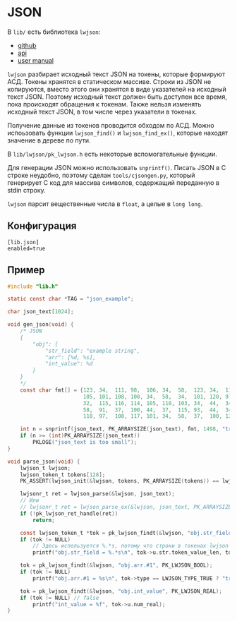 # JSON
В `lib/` есть библиотека `lwjson`:
* [github](https://github.com/MaJerle/lwjson)
* [api](https://docs.majerle.eu/projects/lwjson/en/latest/api-reference/lwjson.html)
* [user manual](https://docs.majerle.eu/projects/lwjson/en/latest/user-manual/index.html)

`lwjson` разбирает исходный текст JSON на токены, которые формируют АСД.
Токены хранятся в статическом массиве.
Cтроки из JSON не копируются, вместо этого они хранятся в виде указателей на исходный текст JSON.
Поэтому исходный текст должен быть доступен все время, пока происходят обращения к токенам.
Также нельзя изменять исходный текст JSON, в том числе через указатели в токенах.

Получение данные из токенов проводится обходом по АСД.
Можно испоьзовать функции `lwjson_find()` и `lwjson_find_ex()`, которые находят значение в дереве
по пути.

В `lib/lwjson/pk_lwjson.h` есть некоторые вспомогательные функции.

Для генерации JSON можно использовать `snprintf()`.
Писать JSON в C строке неудобно, поэтому сделан `tools/cjsongen.py`, который генерирует C код
для массива символов, содержащий переданную в stdin строку.

`lwjson` парсит вещественные числа в `float`, а целые в `long long`.

## Конфигурация
```
[lib.json]
enabled=true
```

## Пример
```c
#include "lib.h"

static const char *TAG = "json_example";

char json_text[1024];

void gen_json(void) {
    /* JSON
    {
        "obj": {
            "str_field": "example string",
            "arr": [%d, %s],
            "int_value": %d
        }
    }
    */
    const char fmt[] = {123, 34,  111, 98,  106, 34,  58,  123, 34,  115, 116, 114, 95,  102,
                        105, 101, 108, 100, 34,  58,  34,  101, 120, 97,  109, 112, 108, 101,
                        32,  115, 116, 114, 105, 110, 103, 34,  44,  34,  97,  114, 114, 34,
                        58,  91,  37,  100, 44,  37,  115, 93,  44,  34,  105, 110, 116, 95,
                        118, 97,  108, 117, 101, 34,  58,  37,  100, 125, 125, 0};

    int n = snprintf(json_text, PK_ARRAYSIZE(json_text), fmt, 1498, "true", 282);
    if (n >= (int)PK_ARRAYSIZE(json_text))
        PKLOGE("json_text is too small");
}

void parse_json(void) {
    lwjson_t lwjson;
    lwjson_token_t tokens[128];
    PK_ASSERT(lwjson_init(&lwjson, tokens, PK_ARRAYSIZE(tokens)) == lwjsonOK);

    lwjsonr_t ret = lwjson_parse(&lwjson, json_text);
    // Или
    // lwjsonr_t ret = lwjson_parse_ex(&lwjson, json_text, PK_ARRAYSIZE(json_text) - 1);
    if (!pk_lwjson_ret_handle(ret))
        return;

    const lwjson_token_t *tok = pk_lwjson_findt(&lwjson, "obj.str_field", PK_LWJSON_STRING);
    if (tok != NULL)
        // Здесь используется %.*s, потому что строки в токенах lwjson не оканчиваются нулём.
        printf("obj.str_field = %.*s\n", tok->u.str.token_value_len, tok->u.str.token_value);

    tok = pk_lwjson_findt(&lwjson, "obj.arr.#1", PK_LWJSON_BOOL);
    if (tok != NULL)
        printf("obj.arr.#1 = %s\n", tok->type == LWJSON_TYPE_TRUE ? "true" : "false");

    tok = pk_lwjson_findt(&lwjson, "obj.int_value", PK_LWJSON_REAL);
    if (tok != NULL) // false
        printf("int_value = %f", tok->u.num_real);
}
```
